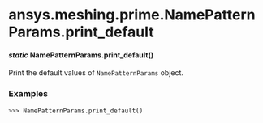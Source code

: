 <a id="ansys-meshing-prime-namepatternparams-print-default"></a>

# ansys.meshing.prime.NamePatternParams.print_default

<a id="ansys.meshing.prime.NamePatternParams.print_default"></a>

#### *static* NamePatternParams.print_default()

Print the default values of `NamePatternParams` object.

### Examples

```pycon
>>> NamePatternParams.print_default()
```

<!-- !! processed by numpydoc !! -->
